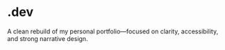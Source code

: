 # .dev
A clean rebuild of my personal portfolio—focused on clarity, accessibility, and strong narrative design.
